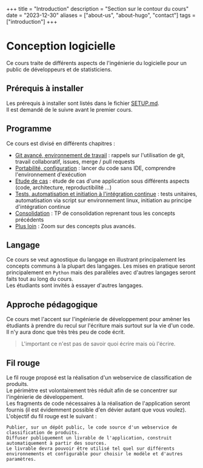 +++
title = "Introduction"
description = "Section sur le contour du cours"
date = "2023-12-30"
aliases = ["about-us", "about-hugo", "contact"]
tags = ["introduction"]
+++

# Conception logicielle

Ce cours traite de différents aspects de l'ingénierie du logicielle pour un public de développeurs et de statisticiens.

## Prérequis à installer

Les prérequis à installer sont listés dans le fichier [SETUP.md](about/prerequis.md).  
Il est demandé de le suivre avant le premier cours.

## Programme

Ce cours est divisé en différents chapitres :

- [Git avancé, environnement de travail](cours/git/README.md) : rappels sur l'utilisation de git, travail collaboratif, issues, merge / pull requests
- [Portabilité, configuration](../cours/portabilite-configuration/README.md) : lancer du code sans IDE, comprendre l'environnement d'exécution
- [Etude de cas](../cours/etude-de-cas/README.md) : étude de cas d'une application sous différents aspects (code, architecture, reproductibilité ...)
- [Tests, automatisation et initiation à l'intégration continue](../cours/refactoring-testing-ci/README.md) : tests unitaires, automatisation via script sur environnement linux, initiation au principe d'intégration continue
- [Consolidation](../cours/consolidation/README.md) : TP de consolidation reprenant tous les concepts précédents
- [Plus loin](plusloin/README.md) : Zoom sur des concepts plus avancés.

## Langage

Ce cours se veut agnostique du langage en illustrant principalement les concepts communs à la plupart des langages. Les mises en pratique seront principalement en `Python` mais des parallèles avec d'autres langages seront faits tout au long du cours.  
Les étudiants sont invités à essayer d'autres langages.

## Approche pédagogique

Ce cours met l'accent sur l'ingénierie de développement pour amèner les étudiants à prendre du recul sur l'écriture mais surtout sur la vie d'un code. Il n'y aura donc que très très peu de code écrit.

> L'important ce n'est pas de savoir quoi écrire mais où l'écrire.

## Fil rouge

Le fil rouge proposé est la réalisation d'un webservice de classification de produits.  
Le périmètre est volontairement très réduit afin de se concentrer sur l'ingénierie de développement.  
Les fragments de code nécessaires à la réalisation de l'application seront fournis (il est évidemment possible d'en dévier autant que vous voulez).  
L'objectif du fil rouge est le suivant :

```
Publier, sur un dépôt public, le code source d'un webservice de classification de produits.
Diffuser publiquement un livrable de l'application, construit automatiquement à partir des sources.
Le livrable devra pouvoir être utilisé tel quel sur différents environnements et configurable pour choisir le modèle et d'autres paramètres.
```
